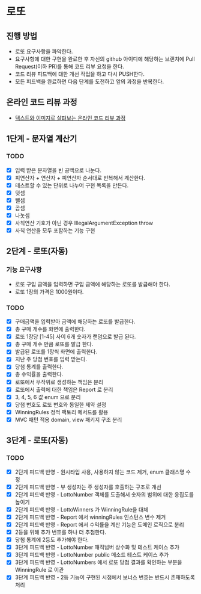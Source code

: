 # 로또
## 진행 방법
* 로또 요구사항을 파악한다.
* 요구사항에 대한 구현을 완료한 후 자신의 github 아이디에 해당하는 브랜치에 Pull Request(이하 PR)를 통해 코드 리뷰 요청을 한다.
* 코드 리뷰 피드백에 대한 개선 작업을 하고 다시 PUSH한다.
* 모든 피드백을 완료하면 다음 단계를 도전하고 앞의 과정을 반복한다.

## 온라인 코드 리뷰 과정
* [텍스트와 이미지로 살펴보는 온라인 코드 리뷰 과정](https://github.com/next-step/nextstep-docs/tree/master/codereview)

## 1단계 - 문자열 계산기

### TODO
- [x] 입력 받은 문자열을 빈 공백으로 나눈다.
- [x] 피연산자 + 연산자 + 피연산자 순서대로 반복해서 계산한다.
- [x] 테스트할 수 있는 단위로 나누어 구현 목록을 만든다. 
- [x] 덧셈 
- [x] 뺄셈 
- [x] 곱셈 
- [x] 나눗셈  
- [x] 사칙연산 기호가 아닌 경우 IllegalArgumentException throw 
- [x] 사칙 연산을 모두 포함하는 기능 구현

## 2단계 - 로또(자동)

### 기능 요구사항
- 로또 구입 금액을 입력하면 구입 금액에 해당하는 로또를 발급해야 한다.
- 로또 1장의 가격은 1000원이다.

### TODO
- [x] 구매금액을 입력받아 금액에 해당하는 로또를 발급한다.
- [x] 총 구매 개수를 화면에 출력한다.
- [x] 로또 1장당 [1-45] 사이 6개 숫자가 랜덤으로 발급 된다.
- [x] 총 구매 개수 만큼 로또를 발급 한다.
- [x] 발급된 로또를 1장씩 화면에 출력한다.
- [x] 지난 주 당첨 번호를 입력 받는다.
- [x] 당첨 통계를 출력한다.
- [x] 총 수익률을 출력한다.
- [x] 로또에서 무작위로 생성하는 책임은 분리
- [x] 로또에서 출력에 대한 책임은 Report 로 분리
- [x] 3, 4, 5, 6 값 enum 으로 분리
- [x] 당첨 번호도 로또 번호와 동일한 제약 설정
- [x] WinningRules 정적 팩토리 메서드를 활용
- [x] MVC 패턴 적용 domain, view 패키지 구조 분리

## 3단계 - 로또(자동)

### TODO
- [x] 2단계 피드백 반영 - 원시타입 사용, 사용하지 않는 코드 제거, enum 클래스명 수정
- [x] 2단계 피드백 반영 - 부 생성자는 주 생성자를 호출하는 구조로 개선
- [x] 2단계 피드백 반영 - LottoNumber 객체를 도출해서 숫자의 범위에 대한 응집도를 높이기 
- [x] 2단계 피드백 반영 - LottoWinners 가 WinningRule을 대체
- [x] 2단계 피드백 반영 - Report 에서 winningRules 인스턴스 변수 제거
- [x] 2단계 피드백 반영 - Report 에서 수익률을 계산 기능은 도메인 로직으로 분리
- [x] 2등을 위해 추가 번호를 하나 더 추첨한다.
- [x] 당첨 통계에 2등도 추가해야 한다.
- [x] 3단계 피드백 반영 - LottoNumber 매직넘버 상수화 및 테스트 케이스 추가
- [x] 3단계 피드백 반영 - LottoNumber public 메소드 테스트 케이스 추가
- [x] 3단계 피드백 반영 - LottoNumbers 에서 로또 당첨 결과를 확인하는 부분을 WinningRule 로 이관 
- [x] 3단계 피드백 반영 - 2등 기능이 구현된 시점에서 보너스 번호는 반드시 존재하도록 처리 